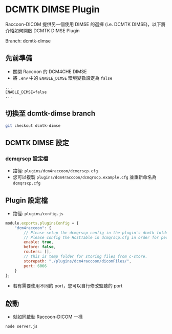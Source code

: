 # DCMTK DIMSE Plugin
Raccoon-DICOM 提供另一個使用 DIMSE 的選擇 (i.e. DCMTK DIMSE)，以下將介紹如何開啟 DCMTK DIMSE Plugin

Branch: dcmtk-dimse

## 先前準備
- 關閉 Raccoon 的 DCM4CHE DIMSE
- 將 `.env` 中的 `ENABLE_DIMSE` 環境變數設定為 `false`
```text
...
ENABLE_DIMSE=false
...
```

## 切換至 dcmtk-dimse branch
```bash
git checkout dcmtk-dimse
```

## DCMTK DIMSE 設定
### dcmqrscp 設定檔
- 路徑: `plugins/dcm4raccoon/dcmqrscp.cfg`
- 您可以複製 `plugins/dcm4raccoon/dcmqrscp.example.cfg` 並重新命名為 `dcmqrscp.cfg`

## Plugin 設定檔
- 路徑: `plugins/config.js`
```js
module.exports.pluginsConfig = {
    "dcm4raccoon": {
        // Please setup the dcmqrscp config in the plugin's dcmtk folder if needed.
        // Please config the HostTable in dcmqrscp.cfg in order for people to connect.
        enable: true,
        before: false,
        routers: [],
        // this is temp folder for storing files from c-store.
        storepath: "./plugins/dcm4raccoon/dicomFiles/",
        port: 6066
    }
};
```
- 若有需要使用不同的 port，您可以自行修改監聽的 port

## 啟動
- 就如同啟動 Raccoon-DICOM 一樣
```bash
node server.js
```
